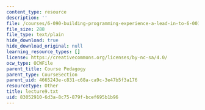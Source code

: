 ```yaml
---
content_type: resource
description: ''
file: /courses/6-090-building-programming-experience-a-lead-in-to-6-001-january-iap-2005/830529106d3a8c75879fbcef695b1b96_lecture9.txt
file_size: 288
file_type: text/plain
hide_download: true
hide_download_original: null
learning_resource_types: []
license: https://creativecommons.org/licenses/by-nc-sa/4.0/
ocw_type: OCWFile
parent_title: Course Pedagogy
parent_type: CourseSection
parent_uid: 4665243e-c831-c68a-ca9c-3e47b5f3a176
resourcetype: Other
title: lecture9.txt
uid: 83052910-6d3a-8c75-879f-bcef695b1b96
---
```

